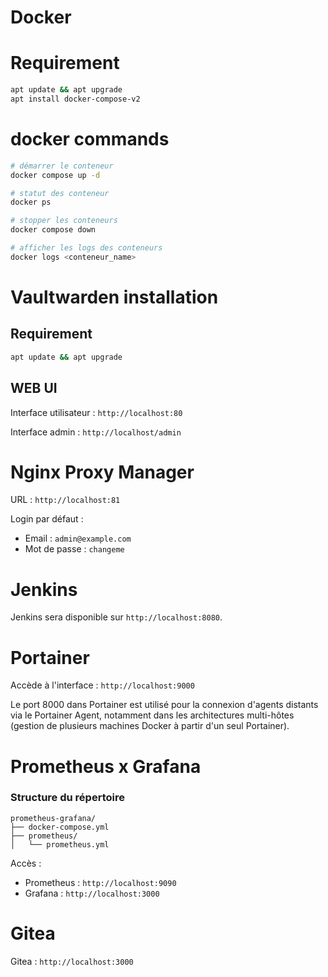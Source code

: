 # Docker

# Requirement

```bash
apt update && apt upgrade
apt install docker-compose-v2 
```

# docker commands

```bash
# démarrer le conteneur
docker compose up -d

# statut des conteneur
docker ps

# stopper les conteneurs
docker compose down

# afficher les logs des conteneurs
docker logs <conteneur_name>
```

# Vaultwarden installation

## Requirement

```bash
apt update && apt upgrade
```

## WEB UI

Interface utilisateur : `http://localhost:80`

Interface admin : `http://localhost/admin`

# Nginx Proxy Manager

URL : `http://localhost:81`

Login par défaut :

* Email : `admin@example.com`
* Mot de passe : `changeme`

# Jenkins

Jenkins sera disponible sur `http://localhost:8080`.

# Portainer

Accède à l'interface : `http://localhost:9000`

Le port 8000 dans Portainer est utilisé pour la connexion d'agents distants via le Portainer Agent, notamment dans les architectures multi-hôtes (gestion de plusieurs machines Docker à partir d'un seul Portainer).

# Prometheus x Grafana

### Structure du répertoire

```none
prometheus-grafana/
├── docker-compose.yml
├── prometheus/
│   └── prometheus.yml
```

Accès : 

* Prometheus : `http://localhost:9090`
* Grafana : `http://localhost:3000`

# Gitea

Gitea : `http://localhost:3000`

